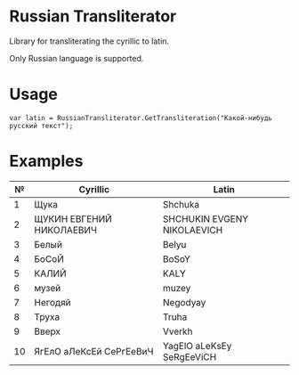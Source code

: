 # Russian Transliterator
Library for transliterating the cyrillic to latin.

Only Russian language is supported.

# Usage
```CSharp
var latin = RussianTransliterator.GetTransliteration("Какой-нибудь русский текст");
```

# Examples
| №  | Cyrillic                 | Latin                       |
|----|--------------------------|-----------------------------|
| 1  | Щука                     | Shchuka                     |
| 2  | ЩУКИН ЕВГЕНИЙ НИКОЛАЕВИЧ | SHCHUKIN EVGENY NIKOLAEVICH |
| 3  | Белый                    | Belyu                       |
| 4  | БоСоЙ                    | BoSoY                       |
| 5  | КАЛИЙ                    | KALY                        |
| 6  | музей                    | muzey                       |
| 7  | Негодяй                  | Negodyay                    |
| 8  | Труха                    | Truha                       |
| 9  | Вверх                    | Vverkh                      |
| 10 | ЯгЕлО аЛеКсЕй СеРгЕеВиЧ  | YagElO aLeKsEy SeRgEeViCH   |